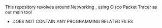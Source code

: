 This repository revolves around Networking , using Cisco Packet Tracer as our main tool
* DOES NOT CONTAIN ANY PROGRAMMING RELATED FILES 
